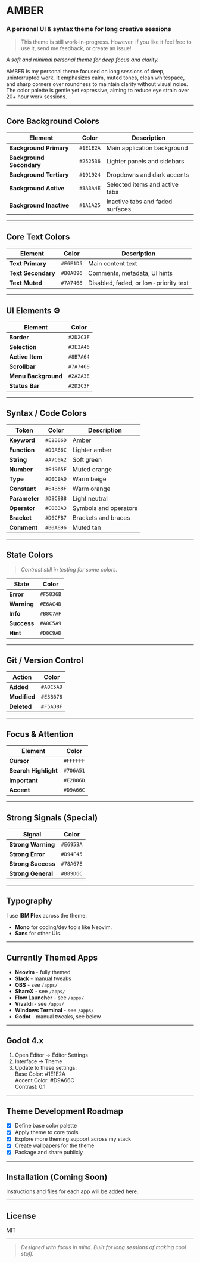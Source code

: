 # AMBER  
### A personal UI & syntax theme for long creative sessions

> This theme is still work-in-progress. However, if you like it feel free to use it, send me feedback, or create an issue! 

*A soft and minimal personal theme for deep focus and clarity.*

AMBER is my personal theme focused on long sessions of deep, uninterrupted work. It emphasizes calm, muted tones, clean whitespace, and sharp corners over roundness to maintain clarity without visual noise. The color palette is gentle yet expressive, aiming to reduce eye strain over 20+ hour work sessions.

---

## Core Background Colors

| Element | Color | Description |
|--------|--------|-------------|
| **Background Primary** | `#1E1E2A` | Main application background |
| **Background Secondary** | `#252536` | Lighter panels and sidebars |
| **Background Tertiary** | `#191924` | Dropdowns and dark accents |
| **Background Active** | `#3A3A4E` | Selected items and active tabs |
| **Background Inactive** | `#1A1A25` | Inactive tabs and faded surfaces |

---

## Core Text Colors

| Element | Color | Description |
|--------|--------|-------------|
| **Text Primary** | `#E6E1D5` | Main content text |
| **Text Secondary** | `#B0A896` | Comments, metadata, UI hints |
| **Text Muted** | `#7A7468` | Disabled, faded, or low-priority text |

---

## UI Elements ⚙️

| Element | Color |
|--------|--------|
| **Border** | `#2D2C3F` |
| **Selection** | `#3E3A46` |
| **Active Item** | `#8B7A64` |
| **Scrollbar** | `#7A7468` |
| **Menu Background** | `#2A2A3E` |
| **Status Bar** | `#2D2C3F` |

---

## Syntax / Code Colors 

| Token | Color | Description |
|--------|--------|-------------|
| **Keyword** | `#E2B86D` | Amber |
| **Function** | `#D9A66C` | Lighter amber |
| **String** | `#A7C0A2` | Soft green |
| **Number** | `#E4965F` | Muted orange |
| **Type** | `#D0C9AD` | Warm beige |
| **Constant** | `#E4B58F` | Warm orange |
| **Parameter** | `#D8C9B8` | Light neutral |
| **Operator** | `#C0B3A3` | Symbols and operators |
| **Bracket** | `#D6CFB7` | Brackets and braces |
| **Comment** | `#B0A896` | Muted tan |

---

## State Colors

> *Contrast still in testing for some colors.*

| State | Color |
|--------|--------|
| **Error** | `#F5836B` |
| **Warning** | `#E6AC4D` |
| **Info** | `#B8C7AF` |
| **Success** | `#A0C5A9` |
| **Hint** | `#D0C9AD` |

---

## Git / Version Control

| Action | Color |
|--------|--------|
| **Added** | `#A0C5A9` |
| **Modified** | `#E3B678` |
| **Deleted** | `#F5AD8F` |

---

## Focus & Attention

| Element | Color |
|--------|--------|
| **Cursor** | `#FFFFFF` |
| **Search Highlight** | `#706A51` |
| **Important** | `#E2B86D` |
| **Accent** | `#D9A66C` |

---

## Strong Signals (Special)

| Signal | Color |
|--------|--------|
| **Strong Warning** | `#E6953A` |
| **Strong Error** | `#D94F45` |
| **Strong Success** | `#78A67E` |
| **Strong General** | `#B89D6C` |

---

## Typography

I use **IBM Plex** across the theme:
- **Mono** for coding/dev tools like Neovim.
- **Sans** for other UIs.

---

## Currently Themed Apps

- **Neovim** - fully themed
- **Slack** - manual tweaks
- **OBS** - see `/apps/`
- **ShareX** - see `/apps/` 
- **Flow Launcher** - see `/apps/`
- **Vivaldi** - see `/apps/`
- **Windows Terminal** - see `/apps/`
- **Godot** - manual tweaks, see below

---

## Godot 4.x
1. Open Editor -> Editor Settings
2. Interface -> Theme
3. Update to these settings:   
Base Color: #1E1E2A  
Accent Color: #D9A66C  
Contrast: 0.1  

---

## Theme Development Roadmap

- [x] Define base color palette
- [x] Apply theme to core tools
- [x] Explore more theming support across my stack
- [x] Create wallpapers for the theme
- [x] Package and share publicly

---

## Installation (Coming Soon)
Instructions and files for each app will be added here.

---

## License
MIT

---

> _Designed with focus in mind. Built for long sessions of making cool stuff._
